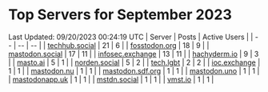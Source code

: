 # Top Servers for September 2023
Last Updated: 09/20/2023 00:24:19 UTC
| Server | Posts | Active Users |
| -- | -- | -- |
| [techhub.social](https://techhub.social/tags/PowerShell) | 21 | 6 |
| [fosstodon.org](https://fosstodon.org/tags/PowerShell) | 18 | 9 |
| [mastodon.social](https://mastodon.social/tags/PowerShell) | 17 | 11 |
| [infosec.exchange](https://infosec.exchange/tags/PowerShell) | 13 | 11 |
| [hachyderm.io](https://hachyderm.io/tags/PowerShell) | 9 | 3 |
| [masto.ai](https://masto.ai/tags/PowerShell) | 5 | 1 |
| [norden.social](https://norden.social/tags/PowerShell) | 5 | 2 |
| [tech.lgbt](https://tech.lgbt/tags/PowerShell) | 2 | 2 |
| [ioc.exchange](https://ioc.exchange/tags/PowerShell) | 1 | 1 |
| [mastodon.nu](https://mastodon.nu/tags/PowerShell) | 1 | 1 |
| [mastodon.sdf.org](https://mastodon.sdf.org/tags/PowerShell) | 1 | 1 |
| [mastodon.uno](https://mastodon.uno/tags/PowerShell) | 1 | 1 |
| [mastodonapp.uk](https://mastodonapp.uk/tags/PowerShell) | 1 | 1 |
| [mstdn.social](https://mstdn.social/tags/PowerShell) | 1 | 1 |
| [vmst.io](https://vmst.io/tags/PowerShell) | 1 | 1 |
